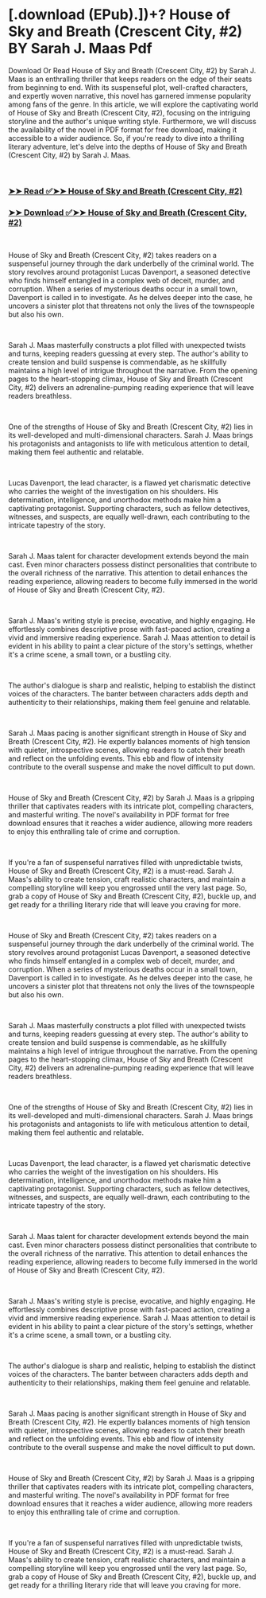 # [.download (EPub).])+? House of Sky and Breath (Crescent City, #2) BY Sarah J. Maas Pdf

<p>Download Or Read House of Sky and Breath (Crescent City, #2) by Sarah J. Maas is an enthralling thriller that keeps readers on the edge of their seats from beginning to end. With its suspenseful plot, well-crafted characters, and expertly woven narrative, this novel has garnered immense popularity among fans of the genre. In this article, we will explore the captivating world of House of Sky and Breath (Crescent City, #2), focusing on the intriguing storyline and the author's unique writing style. Furthermore, we will discuss the availability of the novel in PDF format for free download, making it accessible to a wider audience. So, if you're ready to dive into a thrilling literary adventure, let's delve into the depths of House of Sky and Breath (Crescent City, #2) by Sarah J. Maas.</p>
<p>&nbsp;</p>

### [➤➤ Read ✅➤➤ House of Sky and Breath (Crescent City, #2)](https://thehelpfulbooks.blogspot.com/id/40132775)

### [➤➤ Download ✅➤➤ House of Sky and Breath (Crescent City, #2)](https://thehelpfulbooks.blogspot.com/id/40132775)

<p>&nbsp;</p>
<p>House of Sky and Breath (Crescent City, #2) takes readers on a suspenseful journey through the dark underbelly of the criminal world. The story revolves around protagonist Lucas Davenport, a seasoned detective who finds himself entangled in a complex web of deceit, murder, and corruption. When a series of mysterious deaths occur in a small town, Davenport is called in to investigate. As he delves deeper into the case, he uncovers a sinister plot that threatens not only the lives of the townspeople but also his own.</p>
<p>&nbsp;</p>
<p>Sarah J. Maas masterfully constructs a plot filled with unexpected twists and turns, keeping readers guessing at every step. The author's ability to create tension and build suspense is commendable, as he skillfully maintains a high level of intrigue throughout the narrative. From the opening pages to the heart-stopping climax, House of Sky and Breath (Crescent City, #2) delivers an adrenaline-pumping reading experience that will leave readers breathless.</p>
<p>&nbsp;</p>
<p>One of the strengths of House of Sky and Breath (Crescent City, #2) lies in its well-developed and multi-dimensional characters. Sarah J. Maas brings his protagonists and antagonists to life with meticulous attention to detail, making them feel authentic and relatable.</p>
<p>&nbsp;</p>
<p>Lucas Davenport, the lead character, is a flawed yet charismatic detective who carries the weight of the investigation on his shoulders. His determination, intelligence, and unorthodox methods make him a captivating protagonist. Supporting characters, such as fellow detectives, witnesses, and suspects, are equally well-drawn, each contributing to the intricate tapestry of the story.</p>
<p>&nbsp;</p>
<p>Sarah J. Maas talent for character development extends beyond the main cast. Even minor characters possess distinct personalities that contribute to the overall richness of the narrative. This attention to detail enhances the reading experience, allowing readers to become fully immersed in the world of House of Sky and Breath (Crescent City, #2).</p>
<p>&nbsp;</p>
<p>Sarah J. Maas's writing style is precise, evocative, and highly engaging. He effortlessly combines descriptive prose with fast-paced action, creating a vivid and immersive reading experience. Sarah J. Maas attention to detail is evident in his ability to paint a clear picture of the story's settings, whether it's a crime scene, a small town, or a bustling city.</p>
<p>&nbsp;</p>
<p>The author's dialogue is sharp and realistic, helping to establish the distinct voices of the characters. The banter between characters adds depth and authenticity to their relationships, making them feel genuine and relatable.</p>
<p>&nbsp;</p>
<p>Sarah J. Maas pacing is another significant strength in House of Sky and Breath (Crescent City, #2). He expertly balances moments of high tension with quieter, introspective scenes, allowing readers to catch their breath and reflect on the unfolding events. This ebb and flow of intensity contribute to the overall suspense and make the novel difficult to put down.</p>
<p>&nbsp;</p>
<p>House of Sky and Breath (Crescent City, #2) by Sarah J. Maas is a gripping thriller that captivates readers with its intricate plot, compelling characters, and masterful writing. The novel's availability in PDF format for free download ensures that it reaches a wider audience, allowing more readers to enjoy this enthralling tale of crime and corruption.</p>
<p>&nbsp;</p>
<p>If you're a fan of suspenseful narratives filled with unpredictable twists, House of Sky and Breath (Crescent City, #2) is a must-read. Sarah J. Maas's ability to create tension, craft realistic characters, and maintain a compelling storyline will keep you engrossed until the very last page. So, grab a copy of House of Sky and Breath (Crescent City, #2), buckle up, and get ready for a thrilling literary ride that will leave you craving for more.</p>
<p>&nbsp;</p>
<p>House of Sky and Breath (Crescent City, #2) takes readers on a suspenseful journey through the dark underbelly of the criminal world. The story revolves around protagonist Lucas Davenport, a seasoned detective who finds himself entangled in a complex web of deceit, murder, and corruption. When a series of mysterious deaths occur in a small town, Davenport is called in to investigate. As he delves deeper into the case, he uncovers a sinister plot that threatens not only the lives of the townspeople but also his own.</p>
<p>&nbsp;</p>
<p>Sarah J. Maas masterfully constructs a plot filled with unexpected twists and turns, keeping readers guessing at every step. The author's ability to create tension and build suspense is commendable, as he skillfully maintains a high level of intrigue throughout the narrative. From the opening pages to the heart-stopping climax, House of Sky and Breath (Crescent City, #2) delivers an adrenaline-pumping reading experience that will leave readers breathless.</p>
<p>&nbsp;</p>
<p>One of the strengths of House of Sky and Breath (Crescent City, #2) lies in its well-developed and multi-dimensional characters. Sarah J. Maas brings his protagonists and antagonists to life with meticulous attention to detail, making them feel authentic and relatable.</p>
<p>&nbsp;</p>
<p>Lucas Davenport, the lead character, is a flawed yet charismatic detective who carries the weight of the investigation on his shoulders. His determination, intelligence, and unorthodox methods make him a captivating protagonist. Supporting characters, such as fellow detectives, witnesses, and suspects, are equally well-drawn, each contributing to the intricate tapestry of the story.</p>
<p>&nbsp;</p>
<p>Sarah J. Maas talent for character development extends beyond the main cast. Even minor characters possess distinct personalities that contribute to the overall richness of the narrative. This attention to detail enhances the reading experience, allowing readers to become fully immersed in the world of House of Sky and Breath (Crescent City, #2).</p>
<p>&nbsp;</p>
<p>Sarah J. Maas's writing style is precise, evocative, and highly engaging. He effortlessly combines descriptive prose with fast-paced action, creating a vivid and immersive reading experience. Sarah J. Maas attention to detail is evident in his ability to paint a clear picture of the story's settings, whether it's a crime scene, a small town, or a bustling city.</p>
<p>&nbsp;</p>
<p>The author's dialogue is sharp and realistic, helping to establish the distinct voices of the characters. The banter between characters adds depth and authenticity to their relationships, making them feel genuine and relatable.</p>
<p>&nbsp;</p>
<p>Sarah J. Maas pacing is another significant strength in House of Sky and Breath (Crescent City, #2). He expertly balances moments of high tension with quieter, introspective scenes, allowing readers to catch their breath and reflect on the unfolding events. This ebb and flow of intensity contribute to the overall suspense and make the novel difficult to put down.</p>
<p>&nbsp;</p>
<p>House of Sky and Breath (Crescent City, #2) by Sarah J. Maas is a gripping thriller that captivates readers with its intricate plot, compelling characters, and masterful writing. The novel's availability in PDF format for free download ensures that it reaches a wider audience, allowing more readers to enjoy this enthralling tale of crime and corruption.</p>
<p>&nbsp;</p>
<p>If you're a fan of suspenseful narratives filled with unpredictable twists, House of Sky and Breath (Crescent City, #2) is a must-read. Sarah J. Maas's ability to create tension, craft realistic characters, and maintain a compelling storyline will keep you engrossed until the very last page. So, grab a copy of House of Sky and Breath (Crescent City, #2), buckle up, and get ready for a thrilling literary ride that will leave you craving for more.</p>
<p>&nbsp;</p>

